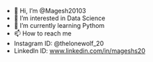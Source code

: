- 👋 Hi, I’m @Magesh20103
- 👀 I’m interested in Data Science
- 🌱 I’m currently learning Pythom
- 📫 How to reach me
- Instagram ID: @thelonewolf_20
- LinkedIn ID: www.linkedin.com/in/mageshs20

<!---
Magesh20103/Magesh20103 is a ✨ special ✨ repository because its `README.md` (this file) appears on your GitHub profile.
You can click the Preview link to take a look at your changes.
--->
